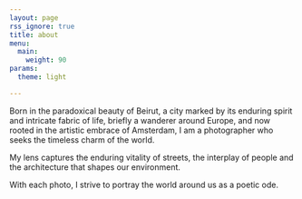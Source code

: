 ```yaml
---
layout: page
rss_ignore: true
title: about
menu:
  main:
    weight: 90
params:
  theme: light

---
```


Born in the paradoxical beauty of Beirut, a city marked by its enduring spirit and intricate fabric of life, briefly a wanderer around Europe, and now rooted in the artistic embrace of Amsterdam, I am a photographer who seeks the timeless charm of the world.

My lens captures the enduring vitality of streets, the interplay of people and the architecture that shapes our environment.

With each photo, I strive to portray the world around us as a poetic ode.

